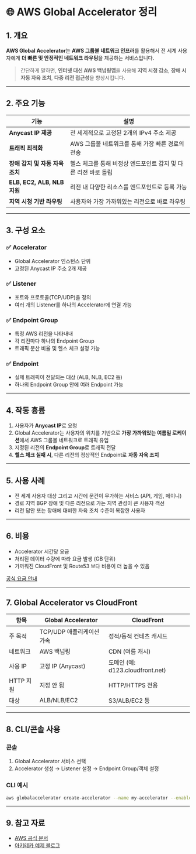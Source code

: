 # 🌐 AWS Global Accelerator 정리

## 1. 개요

**AWS Global Accelerator**는 **AWS 그룹볼 네트워크 인프러**를 활용해서 전 세계 사용자에게 **더 빠른 및 안정적인 네트워크 라우팅**을 제공하는 서비스입니다.

> 간단하게 말하면, **인터넷 대신 AWS 백넘링맵**을 사용해 **지역 시청 감소**, **장애 시 자동 자육 조치**, **다중 리전 접근성**을 향상시킵니다.

---

## 2. 주요 기능

| 기능                        | 설명                                   |
| ------------------------- | ------------------------------------ |
| **Anycast IP 제공**         | 전 세계적으로 고정된 2개의 IPv4 주소 제공           |
| **트래픽 최적화**               | AWS 그룹볼 네트워크를 통해 가장 빠른 경로의 전송        |
| **장애 감지 및 자동 자육 조치**      | 헬스 체크를 통해 비정상 엔드포인트 감지 및 다른 리전 바로 돌림 |
| **ELB, EC2, ALB, NLB 지원** | 리전 내 다양한 리소스를 엔드포인트로 등록 가능           |
| **지역 시청 기반 라우팅**          | 사용자와 가장 가까워있는 리전으로 바로 라우팅            |

---

## 3. 구성 요소

### ✅ Accelerator

* Global Accelerator 인스턴스 단위
* 고정된 Anycast IP 주소 2개 제공

### ✅ Listener

* 포트와 프로토콜(TCP/UDP)을 정의
* 여러 개의 Listener를 하나의 Accelerator에 연결 가능

### ✅ Endpoint Group

* 특정 AWS 리전을 나타내내
* 각 리전마다 하나의 Endpoint Group
* 트래픽 분산 비율 및 헬스 체크 설정 가능

### ✅ Endpoint

* 실제 트래픽이 전달되는 대상 (ALB, NLB, EC2 등)
* 하나의 Endpoint Group 안에 여러 Endpoint 가능

---

## 4. 작동 흉륨

1. 사용자가 **Anycast IP**로 요청
2. Global Accelerator는 사용자의 위치를 기반으로 **가장 가까워있는 여름밀 로케이션**에서 AWS 그룹볼 네트워크로 트래픽 유입
3. 지정된 리전의 **Endpoint Group**로 트래픽 전달
4. **헬스 체크 실패 시**, 다른 리전의 정상적인 Endpoint로 **자동 자육 조치**

---

## 5. 사용 사례

* 전 세계 사용자 대상 그리고 시간에 문건이 무가하는 서비스 (API, 게임, 메이니)
* 경로 지역 BGP 장애 및 다른 리전으로 가는 지역 관성이 큰 사용자 객선
* 리전 답안 또는 장애에 대비한 자육 조치 수준이 복잡한 사용자

---

## 6. 비용

* Accelerator 시간당 요금
* 처리된 데이터 수량에 따라 요금 발생 (GB 단위)
* 가까워진 CloudFront 및 Route53 보다 비용이 더 높을 수 있음

[공식 요금 안내](https://aws.amazon.com/global-accelerator/pricing/)

---

## 7. Global Accelerator vs CloudFront

| 항목      | Global Accelerator | CloudFront                   |
| ------- | ------------------ | ---------------------------- |
| 주 목적    | TCP/UDP 애플리케이션 가속  | 정적/동적 컨테츠 캐시드                |
| 네트워크    | AWS 백넘링            | CDN (여름 캐시)                  |
| 사용 IP   | 고정 IP (Anycast)    | 도메인 (예: d123.cloudfront.net) |
| HTTP 지원 | 지정 안 됨             | HTTP/HTTPS 전용                |
| 대상      | ALB/NLB/EC2        | S3/ALB/EC2 등                 |

---

## 8. CLI/콘솔 사용

### 콘솔

1. Global Accelerator 서비스 선택
2. Accelerator 생성 → Listener 설정 → Endpoint Group/객체 설정

### CLI 예시

```bash
aws globalaccelerator create-accelerator --name my-accelerator --enabled
```

---

## 9. 참고 자료

* [AWS 공식 문서](https://docs.aws.amazon.com/global-accelerator/latest/dg/what-is-global-accelerator.html)
* [아키테카 예제 블로그](https://aws.amazon.com/blogs/networking-and-content-delivery/)

